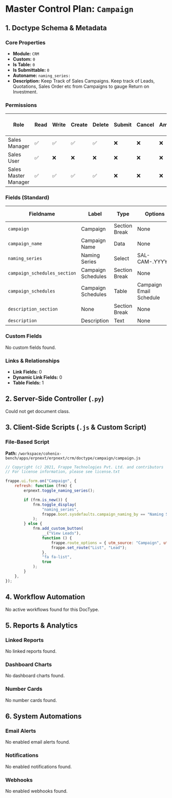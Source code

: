# Master Control Plan: `Campaign`

## 1. Doctype Schema & Metadata

### Core Properties
- **Module:** `CRM`
- **Custom:** `0`
- **Is Table:** `0`
- **Is Submittable:** `0`
- **Autoname:** `naming_series:`
- **Description:** Keep Track of Sales Campaigns. Keep track of Leads, Quotations, Sales Order etc from Campaigns to gauge Return on Investment. 

### Permissions
| Role | Read | Write | Create | Delete | Submit | Cancel | Amend | Report | Import | Export | Print | Email | Share | Set User Perms |
|---|---|---|---|---|---|---|---|---|---|---|---|---|---|---|
| Sales Manager | ✅ | ✅ | ✅ | ✅ | ❌ | ❌ | ❌ | ✅ | ✅ | ✅ | ✅ | ✅ | ❌ | ❌ |
| Sales User | ✅ | ❌ | ❌ | ❌ | ❌ | ❌ | ❌ | ✅ | ❌ | ❌ | ✅ | ✅ | ❌ | ❌ |
| Sales Master Manager | ✅ | ✅ | ✅ | ✅ | ❌ | ❌ | ❌ | ✅ | ❌ | ❌ | ✅ | ✅ | ✅ | ❌ |


### Fields (Standard)
| Fieldname | Label | Type | Options | Required | Hidden | Read Only | Default | Description |
|---|---|---|---|---|---|---|---|---|
| `campaign` | Campaign | Section Break | None |  |  |  | None | None |
| `campaign_name` | Campaign Name | Data | None | ✅ |  |  | None | None |
| `naming_series` | Naming Series | Select | SAL-CAM-.YYYY.- |  |  |  | None | None |
| `campaign_schedules_section` | Campaign Schedules | Section Break | None |  |  |  | None | None |
| `campaign_schedules` | Campaign Schedules | Table | Campaign Email Schedule |  |  |  | None | None |
| `description_section` | None | Section Break | None |  |  |  | None | None |
| `description` | Description | Text | None |  |  |  | None | None |


### Custom Fields
No custom fields found.


### Links & Relationships
- **Link Fields:** 0
- **Dynamic Link Fields:** 0
- **Table Fields:** 1

## 2. Server-Side Controller (`.py`)
Could not get document class.


## 3. Client-Side Scripts (`.js` & Custom Script)
### File-Based Script
**Path:** `/workspace/cohenix-bench/apps/erpnext/erpnext/crm/doctype/campaign/campaign.js`
```javascript
// Copyright (c) 2021, Frappe Technologies Pvt. Ltd. and contributors
// For license information, please see license.txt

frappe.ui.form.on("Campaign", {
	refresh: function (frm) {
		erpnext.toggle_naming_series();

		if (frm.is_new()) {
			frm.toggle_display(
				"naming_series",
				frappe.boot.sysdefaults.campaign_naming_by == "Naming Series"
			);
		} else {
			frm.add_custom_button(
				__("View Leads"),
				function () {
					frappe.route_options = { utm_source: "Campaign", utm_campaign: frm.doc.name };
					frappe.set_route("List", "Lead");
				},
				"fa fa-list",
				true
			);
		}
	},
});

```




## 4. Workflow Automation
No active workflows found for this DocType.


## 5. Reports & Analytics
### Linked Reports
No linked reports found.


### Dashboard Charts
No dashboard charts found.


### Number Cards
No number cards found.


## 6. System Automations
### Email Alerts
No enabled email alerts found.


### Notifications
No enabled notifications found.


### Webhooks
No enabled webhooks found.
